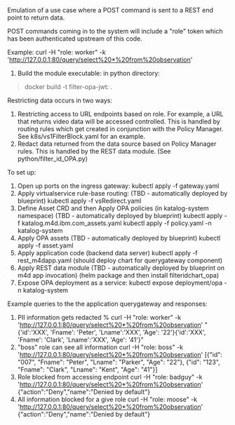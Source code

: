 Emulation of a use case where a POST command is sent to a REST end point to return data.

POST commands coming in to the system will include a "role" token which has been authenticated upstream of this code.

Example: curl -H "role: worker" -k  'http://127.0.0.1:80/query/select%20*%20from%20observation'

1. Build the module executable:
in python directory:
> docker build -t filter-opa-jwt:<version> .

Restricting data occurs in two ways:
1. Restricting access to URL endpoints based on role.  For example, a URL that returns video data will be accessed controlled.
This is handled by routing rules which get created in conjunction with the Policy Manager.  See k8s/vs1FilterBlock.yaml for an example.
2. Redact data returned from the data source based on Policy Manager rules.  This is handled by the REST data module. (See python/filter_id_OPA.py)

To set up:

1. Open up ports on the ingress gateway:
   kubectl apply -f gateway.yaml
2. Apply virtualservice rule-base routing:  (TBD - automatically deployed by blueprint)
   kubectl apply -f vsRedirect.yaml  
3. Define Asset CRD and then Apply OPA policies (in katalog-system namespace)  (TBD - automatically deployed by blueprint)
   kubectl apply -f katalog.m4d.ibm.com_assets.yaml
   kubectl apply -f policy.yaml -n katalog-system  
4. Apply OPA assets  (TBD - automatically deployed by blueprint)
   kubectl apply -f asset.yaml
5. Apply application code (backend data server)
   kubectl apply -f rest_m4dapp.yaml  (should deploy chart for querygateway component)
6. Apply REST data module (TBD - automatically deployed by blueprint on m4d app invocation)
   (helm package and then install filteridchart_opa)
7. Expose OPA deployment as a service:
   kubectl expose deployment/opa -n katalog-system

Example queries to the the application querygateway and responses:

1. PII information gets redacted
% curl -H "role: worker" -k  'http://127.0.0.1:80/query/select%20*%20from%20observation'
"{'id':'XXX', 'Fname': 'Peter', 'Lname':'XXX', 'Age': '22'}{'id':'XXX', 'Fname': 'Clark', 'Lname':'XXX', 'Age': '41'}"
2. "boss" role can see all information
curl -H "role: boss" -k  'http://127.0.0.1:80/query/select%20*%20from%20observation'
[{"id": "007", "Fname": "Peter", "Lname": "Parker", "Age": "22"}, {"id": "123", "Fname": "Clark", "Lname": "Kent", "Age": "41"}]
3. Role blocked from accessing endpoint
curl -H "role: badguy" -k  'http://127.0.0.1:80/query/select%20*%20from%20observation'
{"action":"Deny","name":"Denied by default"}
4. All information blocked for a give role
curl -H "role: moose" -k  'http://127.0.0.1:80/query/select%20*%20from%20observation'
{"action":"Deny","name":"Denied by default"}
